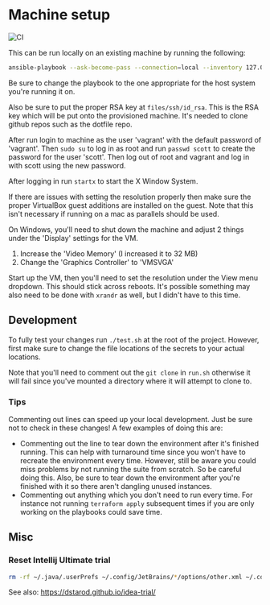 # Machine setup
![CI](https://github.com/ScottG489/machine-setup/workflows/CI/badge.svg)

This can be run locally on an existing machine by running the following:
```bash
ansible-playbook --ask-become-pass --connection=local --inventory 127.0.0.1, --limit 127.0.0.1 desktop-master-playbook.yml
```
Be sure to change the playbook to the one appropriate for the host system you're running it on.

Also be sure to put the proper RSA key at `files/ssh/id_rsa`. This is the RSA key which will be put onto the provisioned machine. It's needed to clone github repos such as the dotfile repo.

After run login to machine as the user 'vagrant' with the default password of 'vagrant'. Then `sudo su` to log in as root and run `passwd scott` to create the password for the user 'scott'. Then log out of root and vagrant and log in with scott using the new password.

After logging in run `startx` to start the X Window System.

If there are issues with setting the resolution properly then make sure the proper VirtualBox guest additions are installed on the guest. Note that this isn't necessary if running on a mac as parallels should be used.

On Windows, you'll need to shut down the machine and adjust 2 things under the 'Display' settings for the VM.
1. Increase the 'Video Memory' (I increased it to 32 MB)
2. Change the 'Graphics Controller' to 'VMSVGA'

Start up the VM, then you'll need to set the resolution under the View menu dropdown. This should stick across reboots. It's possible something may also need to be done with `xrandr` as well, but I didn't have to this time.

## Development
To fully test your changes run `./test.sh` at the root of the project. However, first make sure to change the file locations of the secrets to your actual locations.

Note that you'll need to comment out the `git clone` in `run.sh` otherwise it will fail since you've mounted a directory where it will attempt to clone to.

### Tips
Commenting out lines can speed up your local development. Just be sure not to check in these changes! A few examples of doing this are:
- Commenting out the line to tear down the environment after it's finished running. This can help with turnaround time since you won't have to recreate the environment every time. However, still be aware you could miss problems by not running the suite from scratch. So be careful doing this. Also, be sure to tear down the environment after you're finished with it so there aren't dangling unused instances.
- Commenting out anything which you don't need to run every time. For instance not running `terraform apply` subsequent times if you are only working on the playbooks could save time.

## Misc
### Reset Intellij Ultimate trial
```bash
rm -rf ~/.java/.userPrefs ~/.config/JetBrains/*/options/other.xml ~/.config/JetBrains/*/eval/*
```
See also: https://dstarod.github.io/idea-trial/
